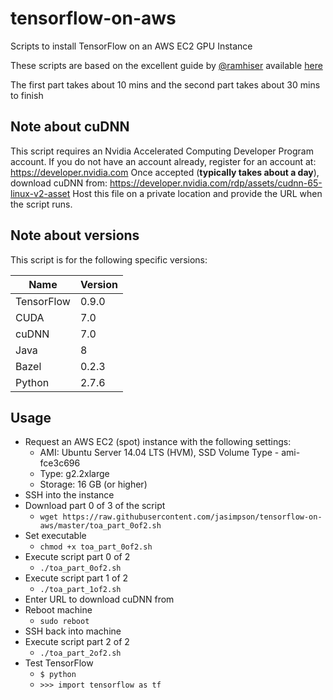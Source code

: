 # tensorflow-on-aws
Scripts to install TensorFlow on an AWS EC2 GPU Instance

These scripts are based on the excellent guide by [@ramhiser](https://twitter.com/ramhiser) available [here](http://ramhiser.com/2016/01/05/installing-tensorflow-on-an-aws-ec2-instance-with-gpu-support/)

The first part takes about 10 mins and the second part takes about 30 mins to finish

## Note about cuDNN
This script requires an Nvidia Accelerated Computing Developer Program account. If you do not have an account already, register for an account at: https://developer.nvidia.com Once accepted (**typically takes about a day**), download cuDNN from: https://developer.nvidia.com/rdp/assets/cudnn-65-linux-v2-asset Host this file on a private location and provide the URL when the script runs.

## Note about versions
This script is for the following specific versions:

| Name       | Version |
|------------|---------|
| TensorFlow | 0.9.0   |
| CUDA       | 7.0     |
| cuDNN      | 7.0     |
| Java       | 8       |
| Bazel      | 0.2.3   |
| Python     | 2.7.6   |

## Usage
- Request an AWS EC2 (spot) instance with the following settings:
    + AMI: Ubuntu Server 14.04 LTS (HVM), SSD Volume Type - ami-fce3c696
    + Type: g2.2xlarge
    + Storage: 16 GB (or higher)
- SSH into the instance
- Download part 0 of 3 of the script
    + `wget https://raw.githubusercontent.com/jasimpson/tensorflow-on-aws/master/toa_part_0of2.sh`
- Set executable
    + `chmod +x toa_part_0of2.sh`
- Execute script part 0 of 2
    + `./toa_part_0of2.sh`
- Execute script part 1 of 2
    + `./toa_part_1of2.sh`
- Enter URL to download cuDNN from
- Reboot machine
    + `sudo reboot`
- SSH back into machine
- Execute script part 2 of 2
    + `./toa_part_2of2.sh`
- Test TensorFlow
    + `$ python`
    + `>>> import tensorflow as tf`
